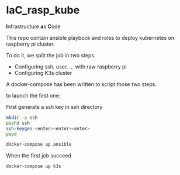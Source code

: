 # IaC_rasp_kube

**I**nfrastructure **a**s **C**ode

This repo contain ansible playbook and roles to deploy kubernetes on raspberry pi cluster.

To do it, we split the job in two steps.
- Configuring ssh, user, ... with raw raspberry pi
- Configuring K3s cluster

A docker-compose has been written to script those two steps.

to launch the first one:

First generate a ssh key in ssh directory
```bash
mkdir -p ssh
pushd ssh
ssh-keygen <enter><enter><enter>
popd
```

``` bash
docker-compose up ansible
``` 

When the first job succeed

``` bash
docker-compose up k3s 
```
